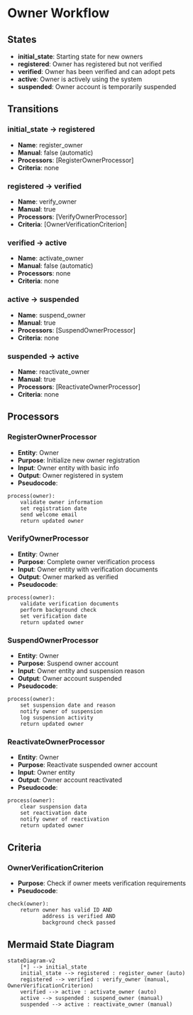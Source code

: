 # Owner Workflow

## States
- **initial_state**: Starting state for new owners
- **registered**: Owner has registered but not verified
- **verified**: Owner has been verified and can adopt pets
- **active**: Owner is actively using the system
- **suspended**: Owner account is temporarily suspended

## Transitions

### initial_state → registered
- **Name**: register_owner
- **Manual**: false (automatic)
- **Processors**: [RegisterOwnerProcessor]
- **Criteria**: none

### registered → verified
- **Name**: verify_owner
- **Manual**: true
- **Processors**: [VerifyOwnerProcessor]
- **Criteria**: [OwnerVerificationCriterion]

### verified → active
- **Name**: activate_owner
- **Manual**: false (automatic)
- **Processors**: none
- **Criteria**: none

### active → suspended
- **Name**: suspend_owner
- **Manual**: true
- **Processors**: [SuspendOwnerProcessor]
- **Criteria**: none

### suspended → active
- **Name**: reactivate_owner
- **Manual**: true
- **Processors**: [ReactivateOwnerProcessor]
- **Criteria**: none

## Processors

### RegisterOwnerProcessor
- **Entity**: Owner
- **Purpose**: Initialize new owner registration
- **Input**: Owner entity with basic info
- **Output**: Owner registered in system
- **Pseudocode**:
```
process(owner):
    validate owner information
    set registration date
    send welcome email
    return updated owner
```

### VerifyOwnerProcessor
- **Entity**: Owner
- **Purpose**: Complete owner verification process
- **Input**: Owner entity with verification documents
- **Output**: Owner marked as verified
- **Pseudocode**:
```
process(owner):
    validate verification documents
    perform background check
    set verification date
    return updated owner
```

### SuspendOwnerProcessor
- **Entity**: Owner
- **Purpose**: Suspend owner account
- **Input**: Owner entity and suspension reason
- **Output**: Owner account suspended
- **Pseudocode**:
```
process(owner):
    set suspension date and reason
    notify owner of suspension
    log suspension activity
    return updated owner
```

### ReactivateOwnerProcessor
- **Entity**: Owner
- **Purpose**: Reactivate suspended owner account
- **Input**: Owner entity
- **Output**: Owner account reactivated
- **Pseudocode**:
```
process(owner):
    clear suspension data
    set reactivation date
    notify owner of reactivation
    return updated owner
```

## Criteria

### OwnerVerificationCriterion
- **Purpose**: Check if owner meets verification requirements
- **Pseudocode**:
```
check(owner):
    return owner has valid ID AND
           address is verified AND
           background check passed
```

## Mermaid State Diagram

```mermaid
stateDiagram-v2
    [*] --> initial_state
    initial_state --> registered : register_owner (auto)
    registered --> verified : verify_owner (manual, OwnerVerificationCriterion)
    verified --> active : activate_owner (auto)
    active --> suspended : suspend_owner (manual)
    suspended --> active : reactivate_owner (manual)
```
